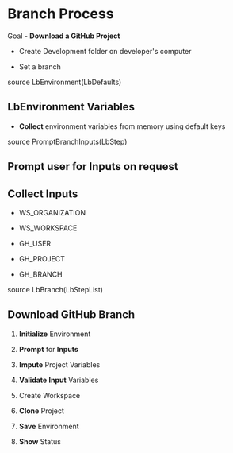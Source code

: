 # Branch Process

 Goal - __Download a GitHub Project__

* Create Development folder on developer's computer

* Set a branch


source LbEnvironment(LbDefaults)


## LbEnvironment Variables

* __Collect__ environment variables from memory using default keys


source PromptBranchInputs(LbStep)


## __Prompt__ user for __Inputs__ on request

## __Collect__ __Inputs__

* WS_ORGANIZATION

* WS_WORKSPACE

* GH_USER

* GH_PROJECT

* GH_BRANCH


source LbBranch(LbStepList)


## Download GitHub Branch

1. __Initialize__ Environment

1. __Prompt__ for __Inputs__

1. __Impute__ Project Variables

1. __Validate__ __Input__ Variables

1. Create Workspace

1. __Clone__ Project

1. __Save__ Environment

1. __Show__ Status

##

